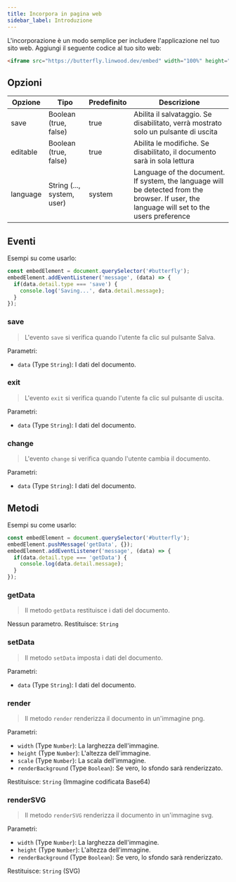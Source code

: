 ```yaml
---
title: Incorpora in pagina web
sidebar_label: Introduzione
---
```


L'incorporazione è un modo semplice per includere l'applicazione nel tuo sito web. Aggiungi il seguente codice al tuo sito web:

```html
<iframe src="https://butterfly.linwood.dev/embed" width="100%" height="500px" allowtransparency="true"></iframe>
```

## Opzioni

| Opzione  | Tipo                       | Predefinito | Descrizione                                                                                                                                 |
| -------- | -------------------------- | ----------- | ------------------------------------------------------------------------------------------------------------------------------------------- |
| save     | Boolean (true, false)      | true        | Abilita il salvataggio. Se disabilitato, verrà mostrato solo un pulsante di uscita                                                          |
| editable | Boolean (true, false)      | true        | Abilita le modifiche. Se disabilitato, il documento sarà in sola lettura                                                                    |
| language | String (..., system, user) | system      | Language of the document. If system, the language will be detected from the browser. If user, the language will set to the users preference |

## Eventi

Esempi su come usarlo:

```javascript
const embedElement = document.querySelector('#butterfly');
embedElement.addEventListener('message', (data) => {
  if(data.detail.type === 'save') {
    console.log('Saving...', data.detail.message);
  }
});
```

### save

> L'evento `save` si verifica quando l'utente fa clic sul pulsante Salva.

Parametri:

* `data` (Type `String`): I dati del documento.

### exit

> L'evento `exit` si verifica quando l'utente fa clic sul pulsante di uscita.

Parametri:

* `data` (Type `String`): I dati del documento.

### change

> L'evento `change` si verifica quando l'utente cambia il documento.

Parametri:

* `data` (Type `String`): I dati del documento.

## Metodi

Esempi su come usarlo:

```javascript
const embedElement = document.querySelector('#butterfly');
embedElement.pushMessage('getData', {});
embedElement.addEventListener('message', (data) => {
  if(data.detail.type === 'getData') {
    console.log(data.detail.message);
  }
});
```

### getData

> Il metodo `getData` restituisce i dati del documento.

Nessun parametro. Restituisce: `String`

### setData

> Il metodo `setData` imposta i dati del documento.

Parametri:

* `data` (Type `String`): I dati del documento.

### render

> Il metodo `render` renderizza il documento in un'immagine png.

Parametri:

* `width` (Type `Number`): La larghezza dell'immagine.
* `height` (Type `Number`): L'altezza dell'immagine.
* `scale` (Type `Number`): La scala dell'immagine.
* `renderBackground` (Type `Boolean`): Se vero, lo sfondo sarà renderizzato.

Restituisce: `String` (Immagine codificata Base64)

### renderSVG

> Il metodo `renderSVG` renderizza il documento in un'immagine svg.

Parametri:

* `width` (Type `Number`): La larghezza dell'immagine.
* `height` (Type `Number`): L'altezza dell'immagine.
* `renderBackground` (Type `Boolean`): Se vero, lo sfondo sarà renderizzato.

Restituisce: `String` (SVG)
